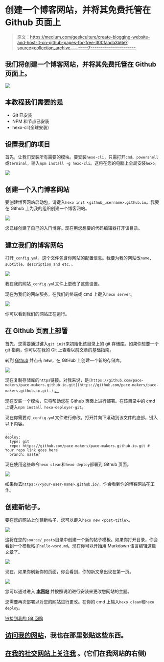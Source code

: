 # 创建一个博客网站，并将其免费托管在 Github 页面上

> 原文：<https://medium.com/geekculture/create-blogging-website-and-host-it-on-github-pages-for-free-300faacb3b6e?source=collection_archive---------7----------------------->

## 我们将创建一个博客网站，并将其免费托管在 Github 页面上。

![](img/174618e115f8c21455521d709d6ccc36.png)

## 本教程我们需要的是

*   Git 已安装
*   NPM 和节点已安装
*   hexo-cli(全球安装)

## 设置我们的项目

首先，让我们安装所有需要的模块。要安装`hexo-cli`，只需打开`cmd`、`powershell`或`terminal`，输入`npm install -g hexo-cli`。这将在您的电脑上全局安装`hexo`。

![](img/442c7563f84ccf1a202daf05f196e17d.png)

## 创建一个入门博客网站

要创建博客网站启动包，请键入`hexo init <github_username>.github.io`。我要在 Github 上为我的组织创建一个博客网站。

![](img/bb847065c97efd868279be9a5777fe19.png)

您已经创建了自己的入门博客。现在用您想要的代码编辑器打开该目录。

## 建立我们的博客网站

打开`_config.yml`，这个文件包含你网站的配置信息。我要为我的网站改`name, subtitle, description and etc.`。

![](img/f27ce0c96d744a3e85de7146f14c6b19.png)

我在我的网站`_config.yml`文件上更改了这些设置。

现在为我们的网站服务，在我们的终端或 cmd 上键入`hexo server`。

![](img/ff835aa3feffc7d6b476fc5e5af60c35.png)

你可以看到我们的网站正在运行。

## 在 Github 页面上部署

首先，您需要通过键入`git init`来初始化该目录上的 git 存储库。如果你想要一个 git 指南，你可以在我的 Git 上查看以前文章的基础指南。

转到 [Github](https://github.com) 并点击 new，在 GitHub 上创建一个新的存储库。

![](img/8639b471142ec233fc5cec06b5029cbd.png)

现在复制存储库的`https`链接。对我来说，是`[https://github.com/pace-makers/pace-makers.github.io.git](https://github.com/pace-makers/pace-makers.github.io.git.)` [。](https://github.com/pace-makers/pace-makers.github.io.git.)

现在安装一个模块，它将帮助您在 Github 页面上进行部署。在该目录中的 cmd 上键入`npm install hexo-deployer-git`。

现在你需要对`_config.yml`文件进行修改。打开并向下滚动到该文件的底部，键入以下内容。

```
...
deploy:
  type: git
  repo: https://github.com/pace-makers/pace-makers.github.io.git # Your repo link goes here
  branch: master
```

现在使用这些命令`hexo clean`和`hexo deploy`部署到 Github 页面。

![](img/38c299210230794325cf478d06b98355.png)

如果你去`https://<your-user-name>.github.io/`，你会看到你的博客网站在工作。

## 创建新帖子。

要在您的网站上创建新帖子，您可以键入`hexo new <post-title>`。

![](img/fada88e3231b625f5f9febb1c50fae30.png)

这将在您的`source/_posts`目录中创建一个新的帖子模板。如果你打开目录，你会看到一个模板帖子`hello-word.md`。现在你可以开始用 Markdown 语言编辑这篇文章了。

![](img/39c4cc10cf0d5f105fbbbffc88d64215.png)

现在，如果你刷新你的页面，你会看到，你的新文章出现在第一页。

![](img/4c891b79a9046d3472316524214d7c62.png)

您可以通过进入 [**本网站**](https://hexo.io/themes/) 并按照说明进行安装来更改您网站的主题。

您需要再次部署以对您的网站进行更改。在你的 cmd 上输入`hexo clean`和`hexo deploy`。

[链接到我的 Git 回购](https://github.com/pace-makers/pace-makers.github.io)

## [访问我的网站](https://programmer101n.com)，我也在那里张贴这些东西。

## [**在我的社交网站上关注我**](https://wlo.link/@prgmaz) **。(它们在我网站的右侧)**